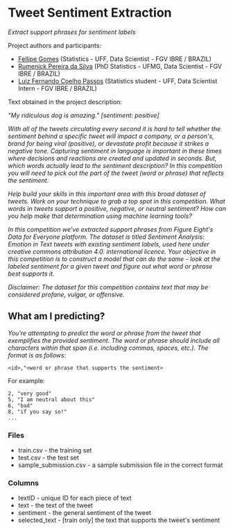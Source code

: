 # Tweet Sentiment Extraction

*Extract support phrases for sentiment labels*

Project authors and participants:

* [Fellipe Gomes](https://github.com/gomesfellipe) (Statistics - UFF, Data Scientist - FGV IBRE / BRAZIL)
* [Rumenick Pereira da Silva](https://github.com/Rumenick) (PhD Statistics - UFMG, Data Scientist - FGV IBRE / BRAZIL)
* [Luiz Fernando Coelho Passos](https://github.com/luizfcp) (Statistics student - UFF, Data Scientist Intern - FGV IBRE / BRAZIL)

Text obtained in the project description:

*"My ridiculous dog is amazing." [sentiment: positive]* 

*With all of the tweets circulating every second it is hard to tell whether the sentiment behind a specific tweet will impact a company, or a person's, brand for being viral (positive), or devastate profit because it strikes a negative tone. Capturing sentiment in language is important in these times where decisions and reactions are created and updated in seconds. But, which words actually lead to the sentiment description? In this competition you will need to pick out the part of the tweet (word or phrase) that reflects the sentiment.*

*Help build your skills in this important area with this broad dataset of tweets. Work on your technique to grab a top spot in this competition. What words in tweets support a positive, negative, or neutral sentiment? How can you help make that determination using machine learning tools?*

*In this competition we've extracted support phrases from Figure Eight's Data for Everyone platform. The dataset is titled Sentiment Analysis: Emotion in Text tweets with existing sentiment labels, used here under creative commons attribution 4.0. international licence. Your objective in this competition is to construct a model that can do the same - look at the labeled sentiment for a given tweet and figure out what word or phrase best supports it.*

*Disclaimer: The dataset for this competition contains text that may be considered profane, vulgar, or offensive.*

## What am I predicting?

*You're attempting to predict the word or phrase from the tweet that exemplifies the provided sentiment. The word or phrase should include all characters within that span (i.e. including commas, spaces, etc.). The format is as follows:*

`<id>,"<word or phrase that supports the sentiment>`

For example:

    2, "very good"
    5, "I am neutral about this"
    6, "bad"
    8, "if you say so!"
    ...
    
### Files

  * train.csv - the training set
  * test.csv - the test set
  * sample_submission.csv - a sample submission file in the correct format

### Columns

  * textID - unique ID for each piece of text
  * text - the text of the tweet
  * sentiment - the general sentiment of the tweet
  * selected_text - [train only] the text that supports the tweet's sentiment